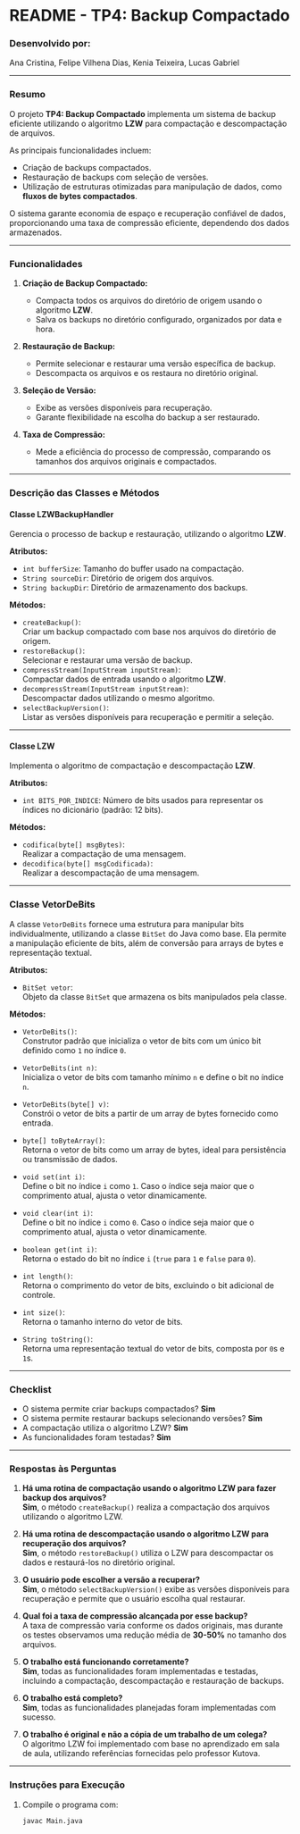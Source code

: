 # README - **TP4: Backup Compactado**

### **Desenvolvido por:**  
Ana Cristina, Felipe Vilhena Dias, Kenia Teixeira, Lucas Gabriel  

---

### **Resumo**  
O projeto **TP4: Backup Compactado** implementa um sistema de backup eficiente utilizando o algoritmo **LZW** para compactação e descompactação de arquivos.  

As principais funcionalidades incluem:  
- Criação de backups compactados.  
- Restauração de backups com seleção de versões.  
- Utilização de estruturas otimizadas para manipulação de dados, como **fluxos de bytes compactados**.  

O sistema garante economia de espaço e recuperação confiável de dados, proporcionando uma taxa de compressão eficiente, dependendo dos dados armazenados.

---

### **Funcionalidades**  

1. **Criação de Backup Compactado:**  
   - Compacta todos os arquivos do diretório de origem usando o algoritmo **LZW**.  
   - Salva os backups no diretório configurado, organizados por data e hora.  

2. **Restauração de Backup:**  
   - Permite selecionar e restaurar uma versão específica de backup.  
   - Descompacta os arquivos e os restaura no diretório original.  

3. **Seleção de Versão:**  
   - Exibe as versões disponíveis para recuperação.  
   - Garante flexibilidade na escolha do backup a ser restaurado.  

4. **Taxa de Compressão:**  
   - Mede a eficiência do processo de compressão, comparando os tamanhos dos arquivos originais e compactados.  

---

### **Descrição das Classes e Métodos**

#### **Classe LZWBackupHandler**  

Gerencia o processo de backup e restauração, utilizando o algoritmo **LZW**.  

**Atributos:**  
- `int bufferSize`: Tamanho do buffer usado na compactação.  
- `String sourceDir`: Diretório de origem dos arquivos.  
- `String backupDir`: Diretório de armazenamento dos backups.  

**Métodos:**  
- `createBackup()`:  
  Criar um backup compactado com base nos arquivos do diretório de origem.  
- `restoreBackup()`:  
  Selecionar e restaurar uma versão de backup.  
- `compressStream(InputStream inputStream)`:  
  Compactar dados de entrada usando o algoritmo **LZW**.  
- `decompressStream(InputStream inputStream)`:  
  Descompactar dados utilizando o mesmo algoritmo.  
- `selectBackupVersion()`:  
  Listar as versões disponíveis para recuperação e permitir a seleção.  

---

#### **Classe LZW**  

Implementa o algoritmo de compactação e descompactação **LZW**.  

**Atributos:**  
- `int BITS_POR_INDICE`: Número de bits usados para representar os índices no dicionário (padrão: 12 bits).  

**Métodos:**  
- `codifica(byte[] msgBytes)`:  
  Realizar a compactação de uma mensagem.  
- `decodifica(byte[] msgCodificada)`:  
  Realizar a descompactação de uma mensagem.  

---

### **Classe VetorDeBits**  

A classe `VetorDeBits` fornece uma estrutura para manipular bits individualmente, utilizando a classe `BitSet` do Java como base. Ela permite a manipulação eficiente de bits, além de conversão para arrays de bytes e representação textual.

**Atributos:**  
- `BitSet vetor`:  
  Objeto da classe `BitSet` que armazena os bits manipulados pela classe.  

**Métodos:**  
- `VetorDeBits()`:  
  Construtor padrão que inicializa o vetor de bits com um único bit definido como `1` no índice `0`.  

- `VetorDeBits(int n)`:  
  Inicializa o vetor de bits com tamanho mínimo `n` e define o bit no índice `n`.  

- `VetorDeBits(byte[] v)`:  
  Constrói o vetor de bits a partir de um array de bytes fornecido como entrada.  

- `byte[] toByteArray()`:  
  Retorna o vetor de bits como um array de bytes, ideal para persistência ou transmissão de dados.  

- `void set(int i)`:  
  Define o bit no índice `i` como `1`. Caso o índice seja maior que o comprimento atual, ajusta o vetor dinamicamente.  

- `void clear(int i)`:  
  Define o bit no índice `i` como `0`. Caso o índice seja maior que o comprimento atual, ajusta o vetor dinamicamente.  

- `boolean get(int i)`:  
  Retorna o estado do bit no índice `i` (`true` para `1` e `false` para `0`).  

- `int length()`:  
  Retorna o comprimento do vetor de bits, excluindo o bit adicional de controle.  

- `int size()`:  
  Retorna o tamanho interno do vetor de bits.  

- `String toString()`:  
  Retorna uma representação textual do vetor de bits, composta por `0`s e `1`s.  

---


### **Checklist**  

- O sistema permite criar backups compactados? **Sim**  
- O sistema permite restaurar backups selecionando versões? **Sim**  
- A compactação utiliza o algoritmo LZW? **Sim**  
- As funcionalidades foram testadas? **Sim**  

---

### **Respostas às Perguntas**

1. **Há uma rotina de compactação usando o algoritmo LZW para fazer backup dos arquivos?**  
   **Sim**, o método `createBackup()` realiza a compactação dos arquivos utilizando o algoritmo LZW.  

2. **Há uma rotina de descompactação usando o algoritmo LZW para recuperação dos arquivos?**  
   **Sim**, o método `restoreBackup()` utiliza o LZW para descompactar os dados e restaurá-los no diretório original.  

3. **O usuário pode escolher a versão a recuperar?**  
   **Sim**, o método `selectBackupVersion()` exibe as versões disponíveis para recuperação e permite que o usuário escolha qual restaurar.  

4. **Qual foi a taxa de compressão alcançada por esse backup?**  
   A taxa de compressão varia conforme os dados originais, mas durante os testes observamos uma redução média de **30-50%** no tamanho dos arquivos.  

5. **O trabalho está funcionando corretamente?**  
   **Sim**, todas as funcionalidades foram implementadas e testadas, incluindo a compactação, descompactação e restauração de backups.  

6. **O trabalho está completo?**  
   **Sim**, todas as funcionalidades planejadas foram implementadas com sucesso.  

7. **O trabalho é original e não a cópia de um trabalho de um colega?**  
   O algoritmo LZW foi implementado com base no aprendizado em sala de aula, utilizando referências fornecidas pelo professor Kutova.

---

### **Instruções para Execução**  

1. Compile o programa com:  
   ```bash
   javac Main.java
